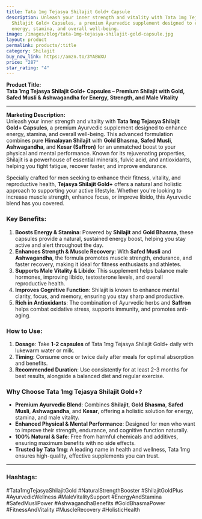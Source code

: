 ```yaml
---
title: Tata 1mg Tejasya Shilajit Gold+ Capsule
description: Unleash your inner strength and vitality with Tata 1mg Tejasya
  Shilajit Gold+ Capsules, a premium Ayurvedic supplement designed to enhance
  energy, stamina, and overall well-being.
image: /images/blog/tata-1mg-tejasya-shilajit-gold-capsule.jpg
layout: product
permalink: products/:title
category: Shilajit
buy_now_link: https://amzn.to/3YABWXU
price: "287"
star_rating: "4"
---
```


**Product Title:**  
**Tata 1mg Tejasya Shilajit Gold+ Capsules – Premium Shilajit with Gold, Safed Musli & Ashwagandha for Energy, Strength, and Male Vitality**

---

**Marketing Description:**  
Unleash your inner strength and vitality with **Tata 1mg Tejasya Shilajit Gold+ Capsules**, a premium Ayurvedic supplement designed to enhance energy, stamina, and overall well-being. This advanced formulation combines pure **Himalayan Shilajit** with **Gold Bhasma**, **Safed Musli**, **Ashwagandha**, and **Kesar (Saffron)** for an unmatched boost to your physical and mental performance. Known for its rejuvenating properties, Shilajit is a powerhouse of essential minerals, fulvic acid, and antioxidants, helping you fight fatigue, recover faster, and improve endurance.

Specially crafted for men seeking to enhance their fitness, vitality, and reproductive health, **Tejasya Shilajit Gold+** offers a natural and holistic approach to supporting your active lifestyle. Whether you're looking to increase muscle strength, enhance focus, or improve libido, this Ayurvedic blend has you covered.

### **Key Benefits**:
1. **Boosts Energy & Stamina**: Powered by **Shilajit** and **Gold Bhasma**, these capsules provide a natural, sustained energy boost, helping you stay active and alert throughout the day.
2. **Enhances Strength & Muscle Recovery**: With **Safed Musli** and **Ashwagandha**, the formula promotes muscle strength, endurance, and faster recovery, making it ideal for fitness enthusiasts and athletes.
3. **Supports Male Vitality & Libido**: This supplement helps balance male hormones, improving libido, testosterone levels, and overall reproductive health.
4. **Improves Cognitive Function**: Shilajit is known to enhance mental clarity, focus, and memory, ensuring you stay sharp and productive.
5. **Rich in Antioxidants**: The combination of Ayurvedic herbs and **Saffron** helps combat oxidative stress, supports immunity, and promotes anti-aging.

### **How to Use**:
1. **Dosage**: Take **1-2 capsules** of Tata 1mg Tejasya Shilajit Gold+ daily with lukewarm water or milk.
2. **Timing**: Consume once or twice daily after meals for optimal absorption and benefits.
3. **Recommended Duration**: Use consistently for at least 2-3 months for best results, alongside a balanced diet and regular exercise.

### **Why Choose Tata 1mg Tejasya Shilajit Gold+?**
- **Premium Ayurvedic Blend**: Combines **Shilajit**, **Gold Bhasma**, **Safed Musli**, **Ashwagandha**, and **Kesar**, offering a holistic solution for energy, stamina, and male vitality.
- **Enhanced Physical & Mental Performance**: Designed for men who want to improve their strength, endurance, and cognitive function naturally.
- **100% Natural & Safe**: Free from harmful chemicals and additives, ensuring maximum benefits with no side effects.
- **Trusted by Tata 1mg**: A leading name in health and wellness, Tata 1mg ensures high-quality, effective supplements you can trust.

---

### **Hashtags**:  
#Tata1mgTejasyaShilajitGold #NaturalStrengthBooster #ShilajitGoldPlus #AyurvedicWellness #MaleVitalitySupport #EnergyAndStamina #SafedMusliPower #AshwagandhaBenefits #GoldBhasmaPower #FitnessAndVitality #MuscleRecovery #HolisticHealth

